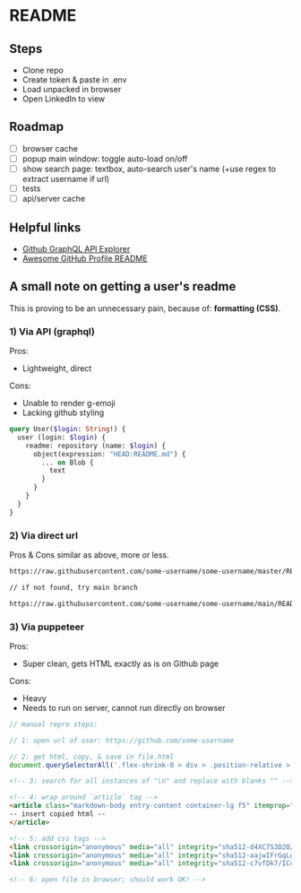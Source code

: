 # README

## Steps

- Clone repo
- Create token & paste in .env
- Load unpacked in browser
- Open LinkedIn to view

## Roadmap

- [ ] browser cache
- [ ] popup main window: toggle auto-load on/off
- [ ] show search page: textbox, auto-search user's name (+use regex to extract username if url)
- [ ] tests
- [ ] api/server cache

## Helpful links

- [Github GraphQL API Explorer](https://docs.github.com/en/graphql/overview/explorer)
- [Awesome GitHub Profile README](https://github.com/abhisheknaiidu/awesome-github-profile-readme)

## A small note on getting a user's readme

This is proving to be an unnecessary pain, because of: **formatting (CSS)**.

### 1) Via API (graphql)

Pros:

- Lightweight, direct

Cons:

- Unable to render g-emoji
- Lacking github styling

```graphql
query User($login: String!) { 
  user (login: $login) {
    readme: repository (name: $login) {
      object(expression: "HEAD:README.md") {
        ... on Blob {
          text
        }
      }
    }
  }
}
```

### 2) Via direct url

Pros & Cons similar as above, more or less.

```txt
https://raw.githubusercontent.com/some-username/some-username/master/README.md

// if not found, try main branch

https://raw.githubusercontent.com/some-username/some-username/main/README.md
```

### 3) Via puppeteer

Pros:

- Super clean, gets HTML exactly as is on Github page

Cons:

- Heavy
- Needs to run on server, cannot run directly on browser

```js
// manual repro steps:

// 1: open url of user: https://github.com/some-username

// 2: get html, copy, & save in file.html
document.querySelectorAll('.flex-shrink-0 > div > .position-relative > .Box > .Box-body > .markdown-body')[0].innerHTML
```

```html
<!-- 3: search for all instances of "\n" and replace with blanks "" -->

<!-- 4: wrap around `article` tag -->
<article class="markdown-body entry-content container-lg f5" itemprop="text" style="margin: 20px">
-- insert copied html --
</article>

<!-- 5: add css tags -->
<link crossorigin="anonymous" media="all" integrity="sha512-d4XC7S3D2O/G0TvZjbbtWpDgCLyqvsXCX4K0DUJVfSwpV8ySOlchU43C/9mcyyHtCnczq4eoCl/e3fzC9uXxGA==" rel="stylesheet" href="https://github.githubassets.com/assets/light-7785c2ed2dc3d8efc6d13bd98db6ed5a.css">
<link crossorigin="anonymous" media="all" integrity="sha512-aajwIFrGqLg5i21YYM1mFURRwy/oOfXk9Qqddi1wxlCujXDL2CL0nSLQhGqN+R3Hw4vn/mUZc1ztEY426nRXug==" rel="stylesheet" href="https://github.githubassets.com/assets/frameworks-69a8f0205ac6a8b8398b6d5860cd6615.css">
<link crossorigin="anonymous" media="all" integrity="sha512-c7vfDk7/ICqO3N8ki8daSNtsngVAk61yLMU/bLWHGJ7oWxb5PMKkkpw9+xlalFL6gJusxQQZrMrcoDM0Id2Jgg==" rel="stylesheet" href="https://github.githubassets.com/assets/behaviors-73bbdf0e4eff202a8edcdf248bc75a48.css">

<!-- 6: open file in browser; should work OK! -->
```
